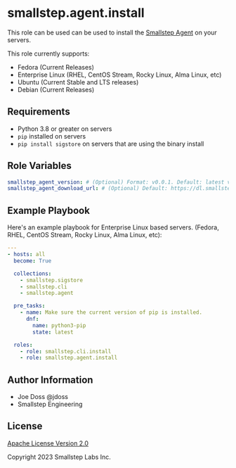 # smallstep.agent.install

This role can be used can be used to install the [Smallstep Agent](https://smallstep.com) on your servers.

This role currently supports:

* Fedora (Current Releases)
* Enterprise Linux (RHEL, CentOS Stream, Rocky Linux, Alma Linux, etc)
* Ubuntu (Current Stable and LTS releases)
* Debian (Current Releases)

## Requirements

* Python 3.8 or greater on servers
* `pip` installed on servers
* `pip install sigstore` on servers that are using the binary install

## Role Variables

```yaml
smallstep_agent_version: # (Optional) Format: v0.0.1. Default: latest version
smallstep_agent_download_url: # (Optional) Default: https://dl.smallstep.com/step-agent-plugin
```

## Example Playbook

Here's an example playbook for Enterprise Linux based servers. (Fedora, RHEL, CentOS Stream, Rocky Linux, Alma Linux, etc):

```yaml
---
- hosts: all
  become: True

  collections:
    - smallstep.sigstore
    - smallstep.cli
    - smallstep.agent

  pre_tasks:
    - name: Make sure the current version of pip is installed.
      dnf:
        name: python3-pip
        state: latest

  roles:
    - role: smallstep.cli.install
    - role: smallstep.agent.install
```

## Author Information

* Joe Doss @jdoss
* Smallstep Engineering

## License

[Apache License Version 2.0](http://www.apache.org/licenses/LICENSE-2.0)

Copyright 2023 Smallstep Labs Inc.
